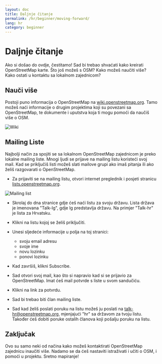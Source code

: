 ```yaml
---
layout: doc
title: Daljnje čitanje
permalink: /hr/beginner/moving-forward/
lang: hr
category: beginner
---
```


Daljnje čitanje
===============


Ako si došao do ovdje, čestitamo! Sad bi trebao shvaćati kako kreirati OpenStreetMap karte. Što još možeš s OSM? Kako možeš naučiti više? Kako ostati u kontaktu sa lokalnom zajednicom?

Nauči više
----------

Postoji puno informacija o OpenStreetMap na
[wiki.openstreetmap.org](http://wiki.openstreetmap.org/). Tamo možeš naći informacije o drugim projektima koji su povezani sa OpenStreetMap, te dokumente i uputstva koja ti mogu pomoći da naučiš više o OSM.

![Wiki][]

<!-- also more info on this site once it is prepared -->

Mailing Liste
-------------

Najbolji način za spojiti se sa lokalnom OpenStreetMap zajednicom je preko lokalne mailing liste. Mnogi ljudi se prijave na mailing listu koristeći svoj mail. Kad se priključiš listi možeš slati mailove grupi ako imaš pitanja ili ako želiš razgovarati o OpenStreetMap.

-   Za prijaviti se na mailing listu, otvori internet preglednik
    i posjeti stranicu
    [lists.openstreetmap.org](http://lists.openstreetmap.org/).    


![Mailing list][]

-   Skrolaj do dna stranice gdje ćeš naći listu za svoju državu.
    Lista država je imenovana "Talk-lg", gdje lg predstavlja državu.
    Na primjer "Talk-hr" je lista za Hrvatsku.
-   Klikni na listu kojoj se želiš priključiti.
-   Unesi sljedeće informacije u polja na toj stranici:
    
    -   svoju email adresu
    -   svoje ime
    -   novu lozinku
    -   ponovi lozinku

-   Kad završiš, klikni Subscribe.
-   Sad otvori svoj mail, kao što si napravio kad si se prijavio za 
    OpenStreetMap. Imat ćeš mail potvrde s liste u svom sandučiću.
-   Klikni na link za potvrdu.
-   Sad bi trebao biti član mailing liste.
-   Sad kad želiš poslati poruku na listu možeš ju poslati na 
    [talk-hr@openstreetmap.org](mailto:talk-hr@openstreetmap.org),
    mjenjajući "hr" sa državom za tvoju listu. Također ćeš dobiti poruke 
    ostalih članova koji pošalju poruku na listu.

<!-- maybe expand and put this back later
MapOSMatic
----------

One such project is called MapOSMatic, which you can access through your
internet browser at [maposmatic.org](http://www.maposmatic.org/). This
is a simple tool for printing a map of any area you choose. It will
automatically create the map, along with a grid over the map, and an
index of locations that are included in the area.

![MapOSMatic][]
-->


Zaključak
-------

Ovo su samo neki od načina kako možeš kontaktirati OpenStreetMap zajednicu inaučiti više. Nadamo se da ćeš nastaviti istraživati i učiti o OSM, i pomoći u projektu.
Sretno mapiranje!

[MapOSMatic]: /images/beginner/maposmatic-homepage.png
[Wiki]: /images/beginner/osm-wiki.png
[Mailing list]: /images/beginner/osm-mailing-lists.png
